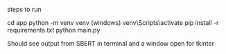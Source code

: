 steps to run 

cd app 
python -m venv venv (windows) 
venv\Scripts\activate
pip install -r requirements.txt
python main.py


Should see output from SBERT in terminal and a window open for tkinter

